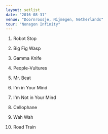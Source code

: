 ```yaml
---
layout: setlist
date: "2016-08-31"
venue: "Doornroosje, Nijmegen, Netherlands"
tour: "Nonagon Infinity"
---
```



 1. Robot Stop

 2. Big Fig Wasp

 3. Gamma Knife

 4. People-Vultures

 5. Mr. Beat

 6. I'm in Your Mind

 7. I'm Not in Your Mind

 8. Cellophane

 9. Wah Wah

10. Road Train


